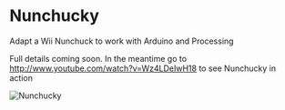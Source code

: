 Nunchucky
=========

Adapt a Wii Nunchuck to work with Arduino and Processing

Full details coming soon.  In the meantime go to http://www.youtube.com/watch?v=Wz4LDeIwH18 to see Nunchucky in action

![Nunchucky](https://dl.dropbox.com/u/29093681/Nunchucky.jpg)
